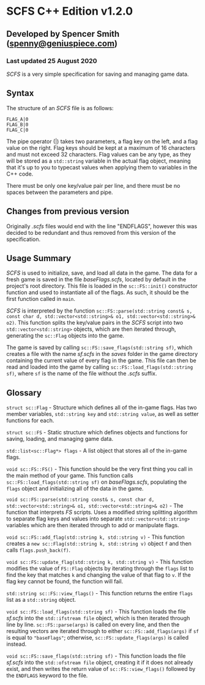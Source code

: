 # SCFS C++ Edition v1.2.0
## Developed by Spencer Smith (spenny@geniuspiece.com)
### Last updated 25 August 2020

*SCFS* is a very simple specification for saving and managing game data. 

## Syntax
The structure of an *SCFS* file is as follows:

```
FLAG_A|0
FLAG_B|0
FLAG_C|0
```

The pipe operator (|) takes two parameters, a flag key on the left, and a flag value on the right. Flag keys should be kept at a maximum of 16 characters and must not exceed 32 characters. Flag values can be any type, as they will be stored as a `std::string` variable in the actual flag object, meaning that it's up to you to typecast values when applying them to variables in the C++ code. 

There must be only one key/value pair per line, and there must be no spaces between the parameters and pipe. 

## Changes from previous version

Originally *.scfs* files would end with the line "ENDFLAGS", however this was decided to be redundant and thus removed from this version of the specification.

## Usage Summary
*SCFS* is used to initialize, save, and load all data in the game. The data for a fresh game is saved in the file *baseFlags.scfs*, located by default in the project's root directory. This file is loaded in the `sc::FS::init()` constructor function and used to instantiate all of the flags. As such, it should be the first function called in `main`.

*SCFS* is interpreted by the function `sc::FS::parse(std::string const& s, const char d, std::vector<std::string>& o1, std::vector<std::string>& o2)`. This function splits the key/value pairs in the *SCFS* script into two `std::vector<std::string>` objects, which are then iterated through, generating the `sc::Flag` objects into the game.

The game is saved by calling `sc::FS::save_flags(std::string sf)`, which creates a file with the name *sf.scfs* in the *saves* folder in the game directory containing the current value of every flag in the game. This file can then be read and loaded into the game by calling `sc::FS::load_flags(std::string sf)`, where `sf` is the name of the file without the *.scfs* suffix. 

## Glossary
`struct sc::Flag` - Structure which defines all of the in-game flags. Has two member variables, `std::string key` and `std::string value`, as well as setter functions for each.

`struct sc::FS` - Static structure which defines objects and functions for saving, loading, and managing game data. 

`std::list<sc::Flag*> flags` - A list object that stores all of the in-game flags.

`void sc::FS::FS()` - This function should be the very first thing you call in the main method of your game. This function calls `sc::FS::load_flags(std::string sf)` on *baseFlags.scfs*, populating the `flags` object and initializing all of the data in the game.

`void sc::FS::parse(std::string const& s, const char d, std::vector<std::string>& o1, std::vector<std::string>& o2)` - The function that interprets *FS* scripts. Uses a modified string splitting algorithm to separate flag keys and values into separate `std::vector<std::string>` variables which are then iterated through to add or manipulate flags. 

`void sc::FS::add_flag(std::string k, std::string v)` - This function creates a `new sc::Flag(std::string k, std::string v)` object `f` and then calls `flags.push_back(f)`.

`void sc::FS::update_flag(std::string k, std::string v)` - This function modifies the value of `FS::Flag` objects by iterating through the `flags` list to find the key that matches `k` and changing the value of that flag to `v`. If the flag key cannot be found, the function will fail. 

`std::string sc::FS::view_flags()` - This function returns the entire `flags` list as a `std::string` object. 

`void sc::FS::load_flags(std::string sf)` - This function loads the file *sf.scfs* into the `std::ifstream file` object, which is then iterated through line by line. `sc::FS::parse(args)` is called on every line, and then the resulting vectors are iterated through to either `sc::FS::add_flags(args)` if `sf` is equal to `"baseFlags"`; otherwise, `sc::FS::update_flags(args)` is called instead. 

`void sc::FS::save_flags(std::string sf)` - This function loads the file *sf.scfs* into the `std::ofstream file` object, creating it if it does not already exist, and then writes the return value of `sc::FS::view_flags()` followed by the `ENDFLAGS` keyword to the file.
